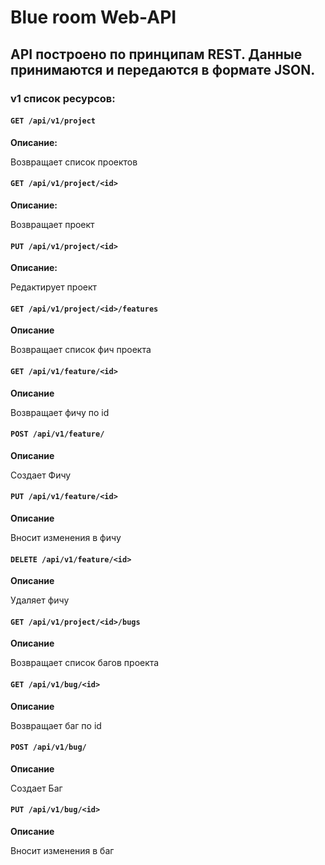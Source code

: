 # Blue room Web-API

## API построено по принципам REST. Данные принимаются и передаются в формате JSON. 

### v1 cписок ресурсов:

#### `GET /api/v1/project`

**Описание:**

Возвращает список проектов


#### `GET /api/v1/project/<id>`

**Описание:**

Возвращает проект

#### `PUT /api/v1/project/<id>`

**Описание:**

Редактирует проект

#### `GET /api/v1/project/<id>/features`

**Описание** 

Возвращает список фич проекта


#### `GET /api/v1/feature/<id>`

**Описание**

Возвращает фичу по id


#### `POST /api/v1/feature/`

**Описание**

Создает Фичу


#### `PUT /api/v1/feature/<id>`

**Описание**

Вносит изменения в фичу

#### `DELETE /api/v1/feature/<id>`

**Описание**

Удаляет фичу


#### `GET /api/v1/project/<id>/bugs`

**Описание** 

Возвращает список багов проекта


#### `GET /api/v1/bug/<id>`

**Описание**

Возвращает баг по id


#### `POST /api/v1/bug/`

**Описание**

Создает Баг


#### `PUT /api/v1/bug/<id>`

**Описание**

Вносит изменения в баг

